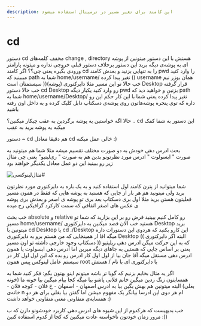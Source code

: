 ```yaml
---
description: این کامند برای تغیر مسیر در ترمینال استفاده میشود
---
```


# cd

دستور cd مخفف کلمه‌های change , directory هستش با این دستور میتونین از پوشه ای به پوشه‌ی دیگه برید این دستور برخلاف دستور قبلی خروجی نداره و میتونه پارامتر ورودی بگیره یعنی چی؟؟ اگر کامند cd را به تنهایی بزنید و بعدش کامند pwd را وارد کنید میبینید که path شما به home/username/ تغیر پیدا کرده \(\( username همان یوزر نیم سیستمتان است \)\)خب حالا تو این مسیر مثلا دایرکتوری \(پوشه\) Desktop قرار گرفته خب حالا دستور cd Desktop رو وارد کنید یکبار دیگه pwd بزنین و خواهید دید که path شما به home/username/Desktop/ تغیر پیدا کرده یعنی شما با این کار حکم این رو داره که توی پنجره پوشه‌هاتون روی پوشه‌ی دسکتاپ دابل کلیک کرده و به داخل اون رفته باشید

حالا اگه خواستین یه پوشه برگردین به عقب چیکار میکنین؟ .. cd این دستور به شما کمک میکنه یه پوشه برید به عقب

دستور ~ cd هم دقیقا معادل cd خالی عمل میکنه :\)

بحث ادرس دهی خودش به دو صورت مختلف تقسیم میشه مثلا شما هم میتونید به صورت " ابسولوت " ادرس مورد نظرتونو بدین هم به صورت " ری‌لیتیو" یعنی چی مثال زیر رو ببینید این دو عمل معادل یکدیگر خواهند بود

![&#x645;&#x62B;&#x627;&#x644;&#x200C;&#x644;&#x6CC;&#x646;&#x648;&#x6A9;&#x633;&#x6CC;\#](https://uupload.ir/files/7ub7_photo_2021-02-16_14-50-23.jpg)

شما میتوانید از پترن کامند اول استفاده کنید و به یک باره به دایرکتوری مورد نظرتون برید ولی میتونید هم هر بار از جایی که هستید به پوشه هایی که فقط در همون مسیر فعلیتون هستن برید مثلا اول بری دسکتاپ بعد بری تو پوشه ی اصغر و بعدش بری پوشه ی عکس های اصغر اتفاقی که سمت کارکرد گرافیکی رخ میده

خب بحث absolute و relative رو کامل کنیم ببینید فرض رو بر این بزارید که شما تو مسیر home/username/ هستید خب الان قصد میکنین به دایرکتوری Desktop برید میتونین با cd Desktop یا cd ./Desktop این کارو بکنید که هردوی این دستورات داره میگه اقا از همینجایی که من هستم برو به دایرکتوری Desktop \(\( البته اگر دایرکتوری دسکتاپ وجود خارجی داشته تو اون مسیر \)\) که به این حرکت میگن ادرس دهی ریلیتیو یعنی بر اساس جایی که هستین به جاهای دیگه میرین اما آدرس دهی ابسولوت یا همون ادرس دهی مستقل میگه آقا جان بیا از اول اول کار ادرس رو بده که این اول اول کار در سیستم عامل لینوکس بِیس همون root یا دایرکتوری ای با نام / هستش

اگر یه مثال بخایم بزنیم که گویا تر باشه میتونم اینو بهتون بگم: فکر کنید شما به همسایتون زنگ زدین میگین خانم فلانی پاشو بیا میگه کجا بیام میگین بیا خونه ما \(خونه بغلی\) البته میتونین هم بهش بگین بیا به ادرس اصفهان - اصفهان - خ فلان - کوچه فلان - خانه‌ی n ام هر دوی این ادرسا بیانگر یک مفهوم میشن اما گفتن بیا بغلی برای هر دو همسایه‌ی متفاوتی معنی متفاوتی خواهد داشت :\)

خب بدیهیست که هرکدوم از این شیوه های ادرس دهی کاربرد خودشونو دارن که ب مرور زمان خودتون ناخواسته عادت میکنین که کجا از کدوم استفاده کنین :\)\)

